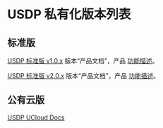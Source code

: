 # USDP 私有化版本列表



## 标准版

[USDP 标准版 v1.0.x](/usdpdc/1.0.x/README) 版本“产品文档”，产品 [功能描述](/usdpdc/1.0.x/release_notes)。

[USDP 标准版 v2.0.x](/usdpdc/2.0.x/README) 版本“产品文档”，产品 [功能描述](/usdpdc/2.0.x/release_notes)。



## 公有云版

[USDP UCloud Docs](USDP/README)

